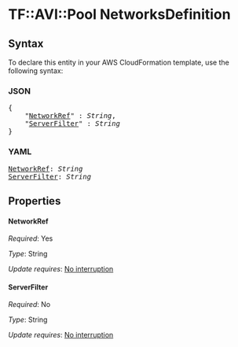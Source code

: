# TF::AVI::Pool NetworksDefinition

## Syntax

To declare this entity in your AWS CloudFormation template, use the following syntax:

### JSON

<pre>
{
    "<a href="#networkref" title="NetworkRef">NetworkRef</a>" : <i>String</i>,
    "<a href="#serverfilter" title="ServerFilter">ServerFilter</a>" : <i>String</i>
}
</pre>

### YAML

<pre>
<a href="#networkref" title="NetworkRef">NetworkRef</a>: <i>String</i>
<a href="#serverfilter" title="ServerFilter">ServerFilter</a>: <i>String</i>
</pre>

## Properties

#### NetworkRef

_Required_: Yes

_Type_: String

_Update requires_: [No interruption](https://docs.aws.amazon.com/AWSCloudFormation/latest/UserGuide/using-cfn-updating-stacks-update-behaviors.html#update-no-interrupt)

#### ServerFilter

_Required_: No

_Type_: String

_Update requires_: [No interruption](https://docs.aws.amazon.com/AWSCloudFormation/latest/UserGuide/using-cfn-updating-stacks-update-behaviors.html#update-no-interrupt)

